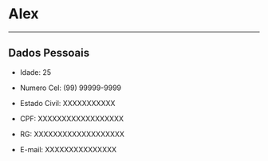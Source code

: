 # Alex

---

## Dados Pessoais


- Idade: 25

- Numero Cel: (99) 99999-9999

- Estado Civil: XXXXXXXXXXX

- CPF: XXXXXXXXXXXXXXXXXX

- RG: XXXXXXXXXXXXXXXXXXX

- E-mail: XXXXXXXXXXXXXXX


